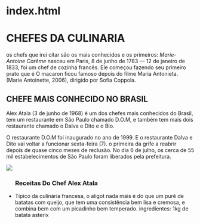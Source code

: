 # index.html
<!DOCTYPE html>
<html lang="pt-br">
<head>
    <meta charset="UTF-8">
    <meta http-equiv="X-UA-Compatible" content="IE=edge">
    <meta name="viewport" content="width=device-width, initial-scale=1.0">
    <title>chefs.culinarios</title>
    <link rel="stylesheet" href="index.css">
</head>
<body>
    <h1>CHEFES DA CULINARIA</h1>
    <p> os chefs que irei citar são os mais conhecidos e os primeiros: <em>Marie-Antoine Carême</em> nasceu em Paris, 8 de junho de 1783 — 12 de janeiro de 1833,
     foi um chef de cozinha francês. Ele começou fazendo seu primeiro prato que é O macaron ficou famoso depois do filme Maria Antonieta.
    (Marie Antoinette, 2006), dirigido por Sofia Coppola.</p> 
      <h2>CHEFE MAIS CONHECIDO NO BRASIL</h2>
    <p>Alex Atala (3 de junho de 1968) é um dos chefes mais conhecidos do Brasil, tem um restaurante
        em São Paulo chamado D.O.M, e também tem mais dois restaurante chamado o Dalva e Dito e o Bio.</p>
        <p> O restaurante D.O.M foi inaugurado no ano de 1999. E o restaurante Dalva e Dito vai voltar a funcionar
sexta-feira (7).  o primeira da grife a reabrir depois de quase cinco meses de reclusão. 
No dia 6 de julho, os cerca de 55 mil estabelecimentos de São Paulo foram liberados pela prefeitura.</p>
<img src="download.jfif">
 <ul>
    <h3>Receitas Do Chef Alex Atala</h3>
    <li>Típico da culinária francesa, o aligot nada mais é do que um purê de batatas com queijo, que 
 tem uma consistência bem lisa e cremosa, e combina bem com um picadinho bem temperado.
ingredientes: 
1kg de batata asterix </li>
</body>
</html>
